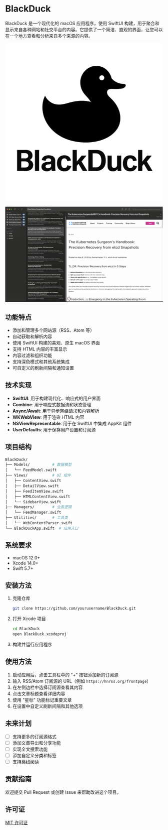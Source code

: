 # BlackDuck

BlackDuck 是一个现代化的 macOS 应用程序，使用 SwiftUI 构建，用于聚合和显示来自各种网站和社交平台的内容。它提供了一个简洁、直观的界面，让您可以在一个地方查看和分析来自多个来源的内容。

![BlackDuck](blackduck.png)

![BlackDuck Screenshot](screenshots/main.png)

## 功能特点

- 添加和管理多个网站源（RSS、Atom 等）
- 自动获取和解析内容
- 使用 SwiftUI 构建的美观、原生 macOS 界面
- 支持 HTML 内容的丰富显示
- 内容过滤和组织功能
- 支持深色模式和其他系统集成
- 可自定义的刷新间隔和通知设置

## 技术实现

- **SwiftUI**: 用于构建现代化、响应式的用户界面
- **Combine**: 用于响应式数据流和状态管理
- **Async/Await**: 用于异步网络请求和内容解析
- **WKWebView**: 用于渲染 HTML 内容
- **NSViewRepresentable**: 用于在 SwiftUI 中集成 AppKit 组件
- **UserDefaults**: 用于保存用户设置和订阅源

## 项目结构

```bash
BlackDuck/
├── Models/          # 数据模型
│   └── FeedModel.swift
├── Views/           # UI 组件
│   ├── ContentView.swift
│   ├── DetailView.swift
│   ├── FeedItemView.swift
│   ├── HTMLContentView.swift
│   └── SidebarView.swift
├── Managers/        # 业务逻辑
│   └── FeedManager.swift
├── Utilities/       # 工具类
│   └── WebContentParser.swift
└── BlackDuckApp.swift  # 应用入口
```

## 系统要求

- macOS 12.0+
- Xcode 14.0+
- Swift 5.7+

## 安装方法

1. 克隆仓库

   ```bash
   git clone https://github.com/yourusername/BlackDuck.git
   ```

2. 打开 Xcode 项目

   ```bash
   cd BlackDuck
   open BlackDuck.xcodeproj
   ```

3. 构建并运行应用程序

## 使用方法

1. 启动应用后，点击工具栏中的 "+" 按钮添加新的订阅源
2. 输入 RSS/Atom 订阅源的 URL（例如 `https://hnrss.org/frontpage`）
3. 在左侧边栏中选择订阅源查看其内容
4. 点击文章标题查看详细内容
5. 使用 "星标" 功能标记重要文章
6. 在设置中自定义刷新间隔和其他选项

## 未来计划

- [ ] 支持更多的订阅源格式
- [ ] 添加文章导出和分享功能
- [ ] 实现全文搜索功能
- [ ] 添加自定义分类和标签
- [ ] 支持离线阅读

## 贡献指南

欢迎提交 Pull Request 或创建 Issue 来帮助改进这个项目。

## 许可证

[MIT 许可证](LICENSE)
